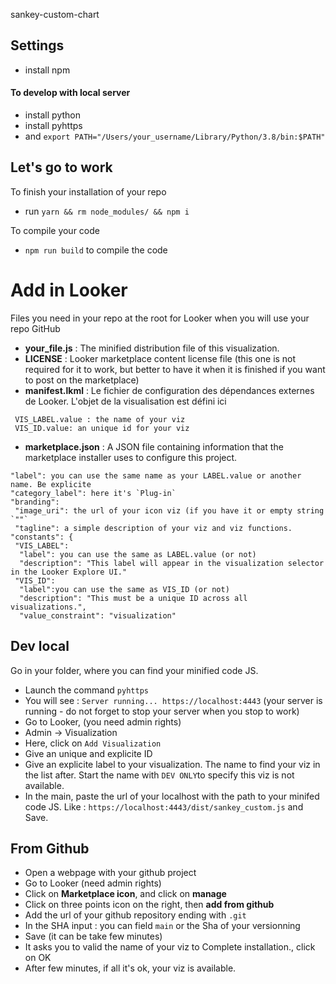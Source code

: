 sankey-custom-chart

## Settings
- install npm

#### To develop with local server
- install python
- install pyhttps 
- and `export PATH="/Users/your_username/Library/Python/3.8/bin:$PATH"`

## Let's go to work
To finish your installation of your repo
- run `yarn && rm node_modules/ && npm i`

To compile your code
- `npm run build` to compile the code


# Add in Looker

Files you need in your repo at the root for Looker when you will use your repo GitHub
- **your_file.js** : The minified distribution file of this visualization.
- **LICENSE** : Looker marketplace content license file (this one is not required for it to work, but better to have it when it is finished if you want to post on the marketplace)
- **manifest.lkml** : Le fichier de configuration des dépendances externes de Looker. L'objet de la visualisation est défini ici
```
 VIS_LABEL.value : the name of your viz
 VIS_ID.value: an unique id for your viz
```
- **marketplace.json** :  A JSON file containing information that the marketplace installer uses to configure this project.
```
"label": you can use the same name as your LABEL.value or another name. Be explicite
"category_label": here it's `Plug-in`
"branding": 
 "image_uri": the url of your icon viz (if you have it or empty string `""`
 "tagline": a simple description of your viz and viz functions.
"constants": {
 "VIS_LABEL":
  "label": you can use the same as LABEL.value (or not)
  "description": "This label will appear in the visualization selector in the Looker Explore UI."
 "VIS_ID":
  "label":you can use the same as VIS_ID (or not)
  "description": "This must be a unique ID across all visualizations.",
  "value_constraint": "visualization"
```

## Dev local

Go in your folder, where you can find your minified code JS.
- Launch the command `pyhttps`
- You will see : `Server running... https://localhost:4443` (your server is running - do not forget to stop your server when you stop to work)
- Go to Looker, (you need admin rights)
- Admin -> Visualization
- Here, click on `Add Visualization`
- Give an unique and explicite ID
- Give an explicite label to your visualization. The name to find your viz in the list after. Start the name with `DEV ONLY`to specify this viz is not available.
- In the main, paste the url of your localhost with the path to your minifed code JS. Like : `https://localhost:4443/dist/sankey_custom.js` and Save.


## From Github

- Open a webpage with your github project
- Go to Looker (need admin rights)
- Click on **Marketplace icon**, and click on **manage**
- Click on three points icon on the right, then **add from github**
- Add the url of your github repository ending with `.git`
- In the SHA input : you can field `main` or the Sha of your versionning
- Save (it can be take few minutes)
- It asks you to valid the name of your viz to Complete installation., click on OK
- After few minutes, if all it's ok, your viz is available.
